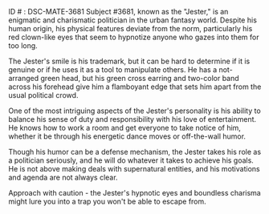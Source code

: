 ID # : DSC-MATE-3681
Subject #3681, known as the "Jester," is an enigmatic and charismatic politician in the urban fantasy world. Despite his human origin, his physical features deviate from the norm, particularly his red clown-like eyes that seem to hypnotize anyone who gazes into them for too long.

The Jester's smile is his trademark, but it can be hard to determine if it is genuine or if he uses it as a tool to manipulate others. He has a not-arranged green head, but his green cross earring and two-color band across his forehead give him a flamboyant edge that sets him apart from the usual political crowd.

One of the most intriguing aspects of the Jester's personality is his ability to balance his sense of duty and responsibility with his love of entertainment. He knows how to work a room and get everyone to take notice of him, whether it be through his energetic dance moves or off-the-wall humor. 

Though his humor can be a defense mechanism, the Jester takes his role as a politician seriously, and he will do whatever it takes to achieve his goals. He is not above making deals with supernatural entities, and his motivations and agenda are not always clear.

Approach with caution - the Jester's hypnotic eyes and boundless charisma might lure you into a trap you won't be able to escape from.